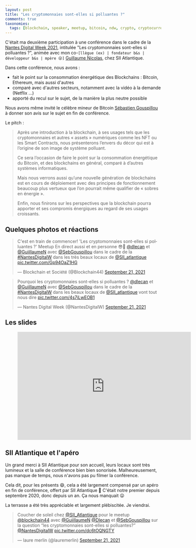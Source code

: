```yaml
---
layout: post
title: "Les cryptomonnaies sont-elles si polluantes ?"
comments: true
taxonomies: 
  tags: [blockchain, speaker, meetup, bitcoin, ndw, crypto, cryptocurrency, energy, ethereum]
---
```


C'était ma deuxième participation à une conférence dans le cadre de la [Nantes Digital Week 2021](https://nantesdigitalweek.com/), intitulée "Les cryptomonnaies sont-elles si polluantes ?", animée avec mon co-`[llègue (ex) | fondateur b&s | développeur b&s | mpère 😜]` [Guillaume Nicolas](https://twitter.com/GuiillaumeN), chez SII&nbsp;Atlantique.

<!-- more -->

Dans cette conférence, nous avons :
- fait le point sur la consommation énergétique des Blockchains : Bitcoin, Ethereum, mais aussi d'autres
- comparé avec d'autres secteurs, notamment avec la vidéo à la demande (Netflix ...)
- apporté du recul sur le sujet, de la manière la plus neutre possible

Nous avons même invité le célèbre mineur de Bitcoin [Sébastien Gouspillou](https://www.linkedin.com/in/s%C3%A9bastien-gouspillou-7663b7aa) à donner son avis sur le sujet en fin de conférence.

Le pitch :

> Après une introduction à la blockchain, à ses usages tels que les cryptomonnaies et autres « assets » numériques comme les NFT ou les Smart Contracts, nous présenterons l’envers du décor qui est à l’origine de son image de système polluant.
> 
> Ce sera l’occasion de faire le point sur la consommation énergétique du Bitcoin, et des blockchains en général, comparé à d’autres systèmes informatiques.
> 
> Mais nous verrons aussi qu’une nouvelle génération de blockchains est en cours de déploiement avec des principes de fonctionnement beaucoup plus vertueux que l’on pourrait même qualifier de « sobres en énergie ».
> 
> Enfin, nous finirons sur les perspectives que la blockchain pourra apporter et ses compromis énergiques au regard de ses usages croissants.

## Quelques photos et réactions

<blockquote class="twitter-tweet"><p lang="fr" dir="ltr">C&#39;est en train de commencer! &#39;Les cryptomonnaies sont-elles si polluantes ?&#39; Meetup En direct aussi et en personne 😎🏁 <a href="https://twitter.com/dlecan?ref_src=twsrc%5Etfw">@dlecan</a> et <a href="https://twitter.com/GuiillaumeN?ref_src=twsrc%5Etfw">@GuiillaumeN</a> avec <a href="https://twitter.com/SebGouspillou?ref_src=twsrc%5Etfw">@SebGouspillou</a> dans le cadre de la <a href="https://twitter.com/hashtag/NantesDigitalW?src=hash&amp;ref_src=twsrc%5Etfw">#NantesDigitalW</a> dans les très beaux locaux de <a href="https://twitter.com/SII_Atlantique?ref_src=twsrc%5Etfw">@SII_atlantique</a> <a href="https://t.co/Gp94OaZ1HG">pic.twitter.com/Gp94OaZ1HG</a></p>&mdash; Blockchain et Société (@Blockchain44) <a href="https://twitter.com/Blockchain44/status/1440356773844578315?ref_src=twsrc%5Etfw">September 21, 2021</a></blockquote> <script async src="https://platform.twitter.com/widgets.js" charset="utf-8"></script> 

<blockquote class="twitter-tweet"><p lang="fr" dir="ltr">Pourquoi les cryptomonnaies sont-elles si polluantes ? <a href="https://twitter.com/dlecan?ref_src=twsrc%5Etfw">@dlecan</a> et <a href="https://twitter.com/GuiillaumeN?ref_src=twsrc%5Etfw">@GuiillaumeN</a> avec <a href="https://twitter.com/SebGouspillou?ref_src=twsrc%5Etfw">@SebGouspillou</a> dans le cadre de la <a href="https://twitter.com/hashtag/NantesDigitalW?src=hash&amp;ref_src=twsrc%5Etfw">#NantesDigitalW</a> dans les beaux locaux de <a href="https://twitter.com/SII_Atlantique?ref_src=twsrc%5Etfw">@SII_atlantique</a> vont tout nous dire <a href="https://t.co/4s7iLwEOB1">pic.twitter.com/4s7iLwEOB1</a></p>&mdash; Nantes Digital Week (@NantesDigitalW) <a href="https://twitter.com/NantesDigitalW/status/1440359253215043587?ref_src=twsrc%5Etfw">September 21, 2021</a></blockquote>

## Les slides

<figure class="image is-16by9">
<iframe class="has-ratio" src="https://docs.google.com/presentation/d/e/2PACX-1vTVTPUs-Jx-yPDInMWu2l2VcSj888OzPVz-nRAlFm42i4YdUqlLLgZ4zd_ThXYZ-0nr8LRuEzlTtWBl/embed?start=false&loop=false&delayms=60000" frameborder="0" width="560" height="349" allowfullscreen="true" mozallowfullscreen="true" webkitallowfullscreen="true"></iframe>
</figure>

## SII Atlantique et l'apéro

Un grand merci à SII&nbsp;Atlantique pour son accueil, leurs locaux sont très lumineux et la salle de conférence bien bien sonorisée.
Malheureusement, pas manque de temps, nous n'avons pas pu filmer la conférence.

Cela dit, pour les présents 😄, cela a été largement compensé par un apéro en fin de conférence, offert par SII&nbsp;Atlantique 🙏
C'était notre premier depuis septembre 2020, donc depuis un an.
Ça nous manquait 😛

La terrasse a été très appréciable et largement plébiscitée.
Je viendrai.

<blockquote class="twitter-tweet"><p lang="fr" dir="ltr">Coucher de soleil chez <a href="https://twitter.com/SII_Atlantique?ref_src=twsrc%5Etfw">@SII_Atlantique</a> pour le meetup <a href="https://twitter.com/Blockchain44?ref_src=twsrc%5Etfw">@blockchain44</a> avec <a href="https://twitter.com/GuiillaumeN?ref_src=twsrc%5Etfw">@GuiillaumeN</a> <a href="https://twitter.com/dlecan?ref_src=twsrc%5Etfw">@Dlecan</a> et <a href="https://twitter.com/SebGouspillou?ref_src=twsrc%5Etfw">@SebGouspillou</a> sur la question “les cryptomonnaies sont-elles si polluantes?” <a href="https://twitter.com/NantesDigitalW?ref_src=twsrc%5Etfw">@NantesDigitalW</a> <a href="https://t.co/dc6tOQNGTY">pic.twitter.com/dc6tOQNGTY</a></p>&mdash; laure merlin (@lauremerlin) <a href="https://twitter.com/lauremerlin/status/1440383930037768197?ref_src=twsrc%5Etfw">September 21, 2021</a></blockquote>

